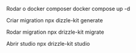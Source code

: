 Rodar o docker composer
docker compose up -d

Criar migration
npx dizzle-kit generate

Rodar migration
npx drizzle-kit migrate

Abrir studio
npx drizzle-kit studio